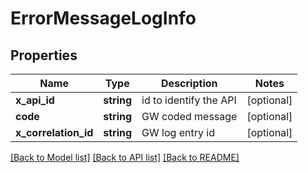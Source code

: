 # ErrorMessageLogInfo

## Properties
Name | Type | Description | Notes
------------ | ------------- | ------------- | -------------
**x_api_id** | **string** | id to identify the API | [optional] 
**code** | **string** | GW coded message | [optional] 
**x_correlation_id** | **string** | GW log entry id | [optional] 

[[Back to Model list]](../../README.md#documentation-for-models) [[Back to API list]](../../README.md#documentation-for-api-endpoints) [[Back to README]](../../README.md)

